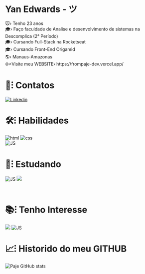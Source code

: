 <h1 >Yan Edwards -  ツ </h1>
🐭› Tenho 23 anos <br>
🎓› Faço faculdade de Analise e desenvolvimento de sistemas na Descomplica (2° Período) <br>
🎓› Cursando Full-Stack na Rocketseat <br>
🎓› Cursando Front-End Origamid <br>
🌎› Manaus-Amazonas<br>
🌐>Visite meu WEBSITE›   https://frompaje-dev.vercel.app/
<h1  >💬⁝ Contatos <br> </h1>

[![Linkedin](https://img.shields.io/badge/LinkedIn-0077B5?style=for-the-badge&logo=linkedin&logoColor=white)](https://www.linkedin.com/in/yan-edwards-03924a23b/) 


<h1 >🛠⁝ Habilidades<br></h1>

![html](https://img.shields.io/badge/HTML5-E34F26?style=for-the-badge&logo=html5&logoColor=white)
![css](https://img.shields.io/badge/CSS3-1572B6?style=for-the-badge&logo=css3&logoColor=white)  <br>
![JS](https://img.shields.io/badge/JavaScript-F7DF1E?style=for-the-badge&logo=javascript&logoColor=black) 
<h1 >📝⁝ Estudando<br></h1>
  
![JS](https://img.shields.io/badge/React-20232A?style=for-the-badge&logo=react&logoColor=61DAFB)
![](https://img.shields.io/badge/Figma-F24E1E?style=for-the-badge&logo=figma&logoColor=white)

<br>

<h1 >📚⁝ Tenho Interesse<br></h1>
  

![](https://img.shields.io/badge/React_Native-20232A?style=for-the-badge&logo=react&logoColor=61DAFB)
![JS](https://img.shields.io/badge/Tailwind_CSS-38B2AC?style=for-the-badge&logo=tailwind-css&logoColor=white) 
<br>

<h1>📈⁝ Historido do meu GITHUB <br></h1>

![Paje GitHub stats](https://github-readme-stats.vercel.app/api?username=Frompaje&show_icons=true&theme=dark) <br>
